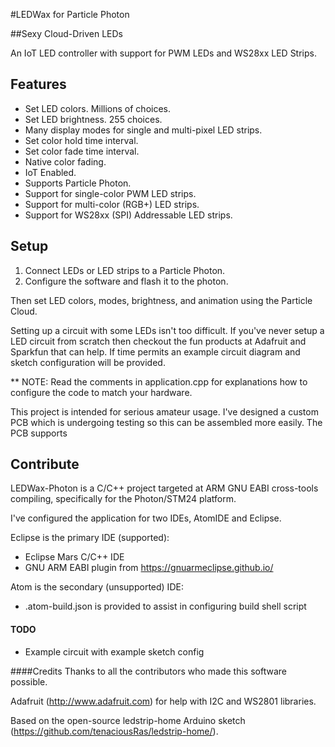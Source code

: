 #LEDWax for Particle Photon

##Sexy Cloud-Driven LEDs

An IoT LED controller with support for PWM LEDs and WS28xx LED Strips.

## Features
- Set LED colors.  Millions of choices.
- Set LED brightness.  255 choices.
- Many display modes for single and multi-pixel LED strips.
- Set color hold time interval.
- Set color fade time interval.
- Native color fading.
- IoT Enabled.
- Supports Particle Photon.
- Support for single-color PWM LED strips.
- Support for multi-color (RGB+) LED strips.
- Support for WS28xx (SPI) Addressable LED strips.

## Setup

1) Connect LEDs or LED strips to a Particle Photon.
2) Configure the software and flash it to the photon.

Then set LED colors, modes, brightness, and animation using the Particle Cloud.

Setting up a circuit with some LEDs isn't too difficult.  If you've never setup a LED circuit from scratch then checkout the fun products at Adafruit and Sparkfun that can help.  If time permits an example circuit diagram and sketch configuration will be provided.

** NOTE: Read the comments in application.cpp for explanations how to configure the code to match your hardware.

This project is intended for serious amateur usage.  I've designed a custom PCB which is undergoing testing so this can be assembled more easily.  The PCB supports

## Contribute
LEDWax-Photon is a C/C++ project targeted at ARM GNU EABI cross-tools compiling, specifically for the Photon/STM24 platform.

I've configured the application for two IDEs, AtomIDE and Eclipse.

Eclipse is the primary IDE (supported):
- Eclipse Mars C/C++ IDE
- GNU ARM EABI plugin from https://gnuarmeclipse.github.io/

Atom is the secondary (unsupported) IDE:
- .atom-build.json is provided to assist in configuring build shell script

#### TODO
- Example circuit with example sketch config

####Credits
Thanks to all the contributors who made this software possible.

Adafruit (http://www.adafruit.com) for help with I2C and WS2801 libraries.

Based on the open-source ledstrip-home Arduino sketch (https://github.com/tenaciousRas/ledstrip-home/).
